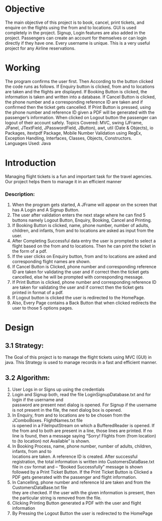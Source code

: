 <html>

# Objective
The main objective of this project is to book, cancel, print tickets, and enquire on the flights using the 
from and to locations. GUI is used completely in the project. Signup, Login features are also added in the 
project. Passengers can create an account for themselves or can login directly if they have one. Every 
username is unique. This is a very useful project for any Airline reservations.

# Working
The program confirms the user first. Then According to the button clicked the code runs as follows. If 
Enquiry button is clicked, from and to locations are taken and the flights are displayed. If Booking 
Button is clicked, the information is taken and written into a database. If Cancel Button is clicked, the 
phone number and a corresponding reference ID are taken and if confirmed then the ticket gets cancelled. 
If Print Button is pressed, using the phone number and reference ID given a PDF will be generated with the 
passenger’s information. When clicked on Logout button the passenger can logout of their account safely.
Topics Covered: MVC, swing (JFrame, JPanel, JTextField, JPasswordField, JButton), awt, util (Date & 
Objects), io Packages, itextpdf Package, Mobile Number Validation using RegEx, Exception Handling, 
Interfaces, Classes, Objects, Constructors.
<br>
Languages Used: Java

# Introduction
Managing flight tickets is a fun and important task for the travel agencies. Our project helps them to 
manage it in an efficient manner
### Description:
<ol>
<li>When the program gets started, A JFrame will appear on the screen that has A Login and A Signup Button.</li>
<li>The user after validation enters the next stage where he can find 5 buttons namely Logout Button, 
Enquiry, Booking, Cancel and Printing.</li>
<li>If Booking Button is clicked, name, phone number, number of adults, children, and infants, from and to 
locations are asked as input from the user.</li>
<li>After Completing Successful data entry the user is prompted to select a flight based on the from and 
to locations. Then he can print the ticket in the form of a pdf.</li>
<li>If the user clicks on Enquiry button, from and to locations are asked and corresponding flight names 
are shown.</li>
<li>If Cancel Button is Clicked, phone number and corresponding reference ID are taken for validating the 
user and if correct then the ticket gets cancelled, else he will be prompted with corresponding message.</li>
<li>If Print Button is clicked, phone number and corresponding reference ID are taken for validating the 
user and if correct then the ticket gets printed in format of a pdf.</li>
<li>If Logout button is clicked the user is redirected to the HomePage.</li>
<li>Also, Every Page contains a Back Button that when clicked redirects the user to those 5 options pages.</li>
</ol>

# Design
## 3.1 Strategy:
The Goal of this project is to manage the flight tickets using MVC (GUI) in java. This Strategy is used to 
manage records in a fast and efficient manner.
## 3.2 Algorithm:
<ol>
<li>User Logs in or Signs up using the credentials</li>
<li>Login and Signup both, read the file LoginSignupDatabase.txt and for login if the username and </li>
password are present next dialog is opened. For Signup if the username is not present in the file, the 
next dialog box is opened.
<li>In Enquiry, from and to locations are to be chosen from the JComboBoxes. FlightNames.txt file </li>
is opened in a FileInputStream on which a BufferedReader is opened. If the from and to both are present in 
a line, those lines are printed. If no line is found, then a message saying “Sorry! Flights from (from 
location) to (to location) not Available” is shown.
<li>In Booking Process, name, phone number, number of adults, children, infants, from and to </li>
locations are taken. A reference ID is created. After successful registration, the total information is 
written into CustomersDataBase.txt file in csv format and – “Booked Successfully” message is shown 
followed by a Print Ticket Button. If the Print Ticket Button is Clicked a PDF gets generated with the 
passenger and flight information.
<li>In Cancelling, phone number and reference Id are taken and from the CustomersDataBase.txt file </li>
they are checked. If the user with the given information is present, then the particular string is removed 
from the file.
<li>Clicking Printing Button generated a PDF with the user and flight information</li>
<li>By Pressing the Logout Button the user is redirected to the HomePage</li>
</ol>
</html>